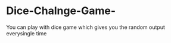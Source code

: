 # Dice-Chalnge-Game-
You can play with dice game which gives you the random output everysingle time 
